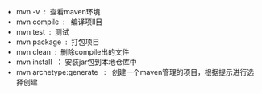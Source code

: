 * mvn -v &nbsp;:&nbsp; 查看maven环境
* mvn compile &nbsp;: &nbsp; 编译项ll目
* mvn test &nbsp;:&nbsp; 测试
* mvn package &nbsp;:&nbsp; 打包项目
* mvn clean &nbsp;:&nbsp; 删除compile出的文件
* mvn install &nbsp;：&nbsp;安装jar包到本地仓库中
* mvn archetype:generate &nbsp; : &nbsp; 创建一个maven管理的项目，根据提示进行选择创建
